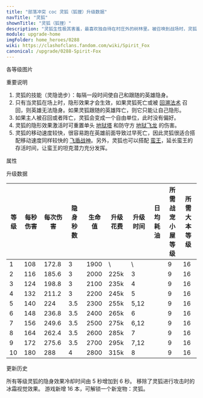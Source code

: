 ```yaml
---
title: "部落冲突 coc 灵狐（狐狸）升级数据"
navTitle: "灵狐"
shownTitle: "灵狐（狐狸）"
description: "灵狐生性极其害羞，最喜欢独自待在村庄外的树林里。被召唤到战场时，灵狐会与它的英雄并肩作战，并帮助其隐身。"
module: upgrade-home
imgFolder: home_heroes/0288
wiki: https://clashofclans.fandom.com/wiki/Spirit_Fox
canonical: /upgrade/0288-Spirit-Fox
---
```


<UnitInfo :folder="$frontmatter.imgFolder" imgSrc="Spirit_Fox_info.png" :imgAlt="$frontmatter.navTitle" :description="$frontmatter.description" />

<SmallTitle>各等级图片</SmallTitle>

<Panel>
    <UnitImgGroup :folder="$frontmatter.imgFolder">
        <UnitImg imgTitle="所有等级" imgSrc="Spirit_Fox_field.png" />
    </UnitImgGroup>
</Panel>

<SmallTitle>重要说明</SmallTitle>

1. 灵狐的技能（灵隐诡步）：每隔一段时间使自己和跟随的英雄隐身。
2. 只有当灵狐在场上时，隐形效果才会生效，如果灵狐死亡或被 [回溯法术](/upgrade/0107-Recall-Spell) 召回，则英雄无法隐身。如果灵狐跟随的英雄阵亡，则它只能让自己隐形。
3. 如果主人被召回或者阵亡，灵狐会变成一个自由单位，此时没有偏好。
4. 灵狐的隐形效果激活时可重置单头 [地狱塔](/upgrade/030a-Inferno-Tower) 和防守方 [地狱飞龙](/upgrade/0604-Inferno-Dragon) 的伤害。
5. 灵狐的移动速度较快，很容易跑在英雄前面导致过早死亡，因此灵狐很适合搭配移动速度同样较快的 [飞盾战神](/upgrade/0203-Royal-Champion)。另外，灵狐也可以搭配 [蛮王](/upgrade/0200-Barbarian-King)，延长蛮王的存活时间，让蛮王的坦克潜力充分发挥。

<SmallTitle>属性</SmallTitle>

<UnitProperties>
    <UnitProperty pKey="攻击偏好" pValue="距离英雄不超过 4.5 格的目标" />
    <UnitProperty pKey="伤害类型" pValue="单体伤害" />
    <UnitProperty pKey="攻击的目标" pValue="仅地面目标" />
    <UnitProperty pKey="移动速度" pValue="3 格/秒" />
    <UnitProperty pKey="攻击速度" pValue="1.6 秒/次" />
    <UnitProperty pKey="攻击距离" pValue="2.5 格" />
    <UnitProperty pKey="隐身效果冷却时间" pValue="6 秒" />
    <UnitProperty pKey="所需战宠小屋等级" pValue="9" />
    <UnitProperty pKey="所需大本等级" pValue="16" />
</UnitProperties>

<SmallTitle>升级数据</SmallTitle>

<script setup>
const tableExtraInfo = [
    {
        "column": 5,
        "type": "cost",
        "gpClass": "research",
        "icon": "Dark_Elixir"
    },
    {
        "column": 6,
        "type": "time",
        "gpClass": "research"
    },
    {
        "column": 7,
        "type": "dailyCost",
        "icon": "Dark_Elixir"
    }
];
</script>

<UnitTable :tableExtraInfo="tableExtraInfo">

| 等级 | 每秒伤害 | 每次伤害 |隐身秒数| 生命值| 升级花费| 升级时间| 日均耗油 |所需战宠<br>小屋等级|所需<br>大本等级|
| ---- |   ---   |   ---   |  ---  |  ---  |  ----  |   ---   |   ---   |        ---       |      ---      |
|   1  |   108   |  172.8  |   3   |  1900 |     \  |   \     |         |         9        |      16       |
|   2  |   116   |  185.6  |   3   |  2000 |  225k  |   3     |         |         9        |      16       |
|   3  |   124   |  198.8  |   3   |  2100 |  235k  |   4     |         |         9        |      16       |
|   4  |   132   |  211.2  |   3   |  2200 |  245k  |   5     |         |         9        |      16       |
|   5  |   140   |   224   |  3.5  |  2300 |  255k  |   5,12  |         |         9        |      16       |
|   6  |   148   |  236.8  |  3.5  |  2400 |  265k  |   6     |         |         9        |      16       |
|   7  |   156   |  249.6  |  3.5  |  2500 |  275k  |   6,12  |         |         9        |      16       |
|   8  |   164   |  262.4  |  3.5  |  2600 |  285k  |   7     |         |         9        |      16       |
|   9  |   172   |  275.6  |  3.5  |  2700 |  295k  |   7,12  |         |         9        |      16       |
|  10  |   180   |   288   |   4   |  2800 |  315k  |   8     |         |         9        |      16       |
</UnitTable>

<SmallTitle>更新历史</SmallTitle>

<Timeline>
    <TimelineItem date="2024/03/26">
        <TimelineRow>所有等级灵狐的隐身效果冷却时间由 5 秒增加到 6 秒。</TimelineRow>
    </TimelineItem>
    <TimelineItem date="2024/02/27">
        <TimelineRow>移除了灵狐进行攻击时的冰霜视觉效果。</TimelineRow>
    </TimelineItem>
    <TimelineItem date="2023/12/12">
        <TimelineRow>游戏新增 16 本，可解锁一个新宠物：灵狐。</TimelineRow>
    </TimelineItem>
    <TimelineItem :historyBottom="true" />
</Timeline>